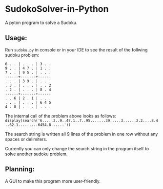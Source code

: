 # SudokoSolver-in-Python

A pyton program to solve a Sudoku.

## Usage:

Run `sudoku.py` in console or in your IDE to see the result of the follwing sudoku problem:

```
6 . . | . . . | 3 . .
9 . . | 4 7 . | 1 . .
7 . . | 9 5 . | . . .
------+-------+------
. . . | 3 9 . | . . .
. 3 . | . . . | . . 2
. 2 . | . . . | 8 . 4
------+-------+------
. . 6 | 2 . 1 | . . .
. . . | . . . | 6 4 5
4 . 8 | . . . | . . .
```

The internal call of the problem above looks as follows:
`display(search('6.....3..9..47.1..7..95.......39.....3......2.2....8.4..62.1.........6454.8......'))`

The search string is written all 9 lines of the problem in one row without any spaces or delimiters.

Currently you can only change the search string in the program itself to solve another sudoku problem.

## Planning:
A GUI to make this program more user-friendly.
